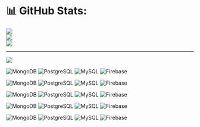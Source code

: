# 📊 GitHub Stats:
![](https://github-readme-stats.vercel.app/api?username=sanashaju&theme=dark&hide_border=false&include_all_commits=false&count_private=false)<br/>
![](https://nirzak-streak-stats.vercel.app/?user=sanashaju&theme=dark&hide_border=false)<br/>
![](https://github-readme-stats.vercel.app/api/top-langs/?username=sanashaju&theme=dark&hide_border=false&include_all_commits=false&count_private=false&layout=compact)

---
[![](https://visitcount.itsvg.in/api?id=sanashaju&icon=0&color=0)](https://visitcount.itsvg.in)

<!-- Proudly created with GPRM ( https://gprm.itsvg.in ) -->

![MongoDB](https://img.shields.io/badge/MongoDB-%2347A248.svg?style=flat&logo=mongodb&logoColor=white)
![PostgreSQL](https://img.shields.io/badge/PostgreSQL-%23336791.svg?style=flat&logo=postgresql&logoColor=white)
![MySQL](https://img.shields.io/badge/MySQL-%234479A1.svg?style=flat&logo=mysql&logoColor=white)
![Firebase](https://img.shields.io/badge/Firebase-%23FFCA28.svg?style=flat&logo=firebase&logoColor=black)
<!-- ![SQLite](https://img.shields.io/badge/SQLite-%23003B57.svg?style=flat&logo=sqlite&logoColor=white)
![Redis](https://img.shields.io/badge/Redis-%23DC382D.svg?style=flat&logo=redis&logoColor=white)
![Neo4j](https://img.shields.io/badge/Neo4j-%2300A0D1.svg?style=flat&logo=neo4j&logoColor=white) -->


![MongoDB](https://img.shields.io/badge/MongoDB-%2347A248.svg?style=flat&logo=mongodb&logoColor=white)
![PostgreSQL](https://img.shields.io/badge/PostgreSQL-%23336791.svg?style=flat&logo=postgresql&logoColor=white)
![MySQL](https://img.shields.io/badge/MySQL-%234479A1.svg?style=flat&logo=mysql&logoColor=white)
![Firebase](https://img.shields.io/badge/Firebase-%23FFCA28.svg?style=flat&logo=firebase&logoColor=black)
<!-- ![SQLite](https://img.shields.io/badge/SQLite-%23003B57.svg?style=flat-square&logo=sqlite&logoColor=white)
![Redis](https://img.shields.io/badge/Redis-%23DC382D.svg?style=flat-square&logo=redis&logoColor=white)
![Neo4j](https://img.shields.io/badge/Neo4j-%2300A0D1.svg?style=flat-square&logo=neo4j&logoColor=white) -->


![MongoDB](https://img.shields.io/badge/MongoDB-%2347A248.svg?style=plastic&logo=mongodb&logoColor=white)
![PostgreSQL](https://img.shields.io/badge/PostgreSQL-%23336791.svg?style=plastic&logo=postgresql&logoColor=white)
![MySQL](https://img.shields.io/badge/MySQL-%234479A1.svg?style=plastic&logo=mysql&logoColor=white)
![Firebase](https://img.shields.io/badge/Firebase-%23FFCA28.svg?style=plastic&logo=firebase&logoColor=black)
<!-- ![SQLite](https://img.shields.io/badge/SQLite-%23003B57.svg?style=plastic&logo=sqlite&logoColor=white)
![Redis](https://img.shields.io/badge/Redis-%23DC382D.svg?style=plastic&logo=redis&logoColor=white)
![Neo4j](https://img.shields.io/badge/Neo4j-%2300A0D1.svg?style=plastic&logo=neo4j&logoColor=white) -->

![MongoDB](https://img.shields.io/badge/MongoDB-%2347A248.svg?style=social&logo=mongodb&logoColor=white)
![PostgreSQL](https://img.shields.io/badge/PostgreSQL-%23336791.svg?style=social&logo=postgresql&logoColor=white)
![MySQL](https://img.shields.io/badge/MySQL-%234479A1.svg?style=social&logo=mysql&logoColor=white)
![Firebase](https://img.shields.io/badge/Firebase-%23FFCA28.svg?style=social&logo=firebase&logoColor=black)
<!-- ![SQLite](https://img.shields.io/badge/SQLite-%23003B57.svg?style=social&logo=sqlite&logoColor=white)
![Redis](https://img.shields.io/badge/Redis-%23DC382D.svg?style=social&logo=redis&logoColor=white)
![Neo4j](https://img.shields.io/badge/Neo4j-%2300A0D1.svg?style=social&logo=neo4j&logoColor=white) -->


![MongoDB](https://img.shields.io/badge/MongoDB-%23A3D9A5.svg?style=flat&logo=mongodb&logoColor=white)
![PostgreSQL](https://img.shields.io/badge/PostgreSQL-%23A5B4FC.svg?style=flat&logo=postgresql&logoColor=white)
![MySQL](https://img.shields.io/badge/MySQL-%23B2C4E0.svg?style=flat&logo=mysql&logoColor=white)
![Firebase](https://img.shields.io/badge/Firebase-%23FFE9A7.svg?style=flat&logo=firebase&logoColor=black)
<!-- ![SQLite](https://img.shields.io/badge/SQLite-%23A6D1E6.svg?style=flat&logo=sqlite&logoColor=white)
![Redis](https://img.shields.io/badge/Redis-%23F4A8A8.svg?style=flat&logo=redis&logoColor=white)
![Neo4j](https://img.shields.io/badge/Neo4j-%23ACE7EF.svg?style=flat&logo=neo4j&logoColor=white) -->
